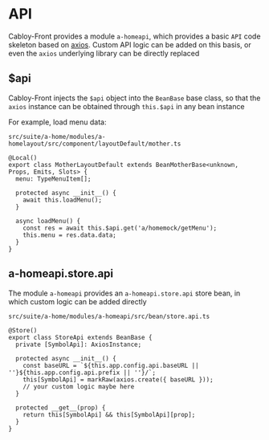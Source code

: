 # API

Cabloy-Front provides a module `a-homeapi`, which provides a basic `API` code skeleton based on [axios](https://axios-http.com). Custom API logic can be added on this basis, or even the `axios` underlying library can be directly replaced

## $api

Cabloy-Front injects the `$api` object into the `BeanBase` base class, so that the `axios` instance can be obtained through `this.$api` in any bean instance

For example, load menu data:

`src/suite/a-home/modules/a-homelayout/src/component/layoutDefault/mother.ts`

```typescript{10-11}
@Local()
export class MotherLayoutDefault extends BeanMotherBase<unknown, Props, Emits, Slots> {
  menu: TypeMenuItem[];

  protected async __init__() {
    await this.loadMenu();
  }

  async loadMenu() {
    const res = await this.$api.get('a/homemock/getMenu');
    this.menu = res.data.data;
  }
}
```

## a-homeapi.store.api

The module `a-homeapi` provides an `a-homeapi.store.api` store bean, in which custom logic can be added directly

`src/suite/a-home/modules/a-homeapi/src/bean/store.api.ts`

```typescript{8}
@Store()
export class StoreApi extends BeanBase {
  private [SymbolApi]: AxiosInstance;

  protected async __init__() {
    const baseURL = `${this.app.config.api.baseURL || ''}${this.app.config.api.prefix || ''}/`;
    this[SymbolApi] = markRaw(axios.create({ baseURL }));
    // your custom logic maybe here
  }

  protected __get__(prop) {
    return this[SymbolApi] && this[SymbolApi][prop];
  }
}
```
